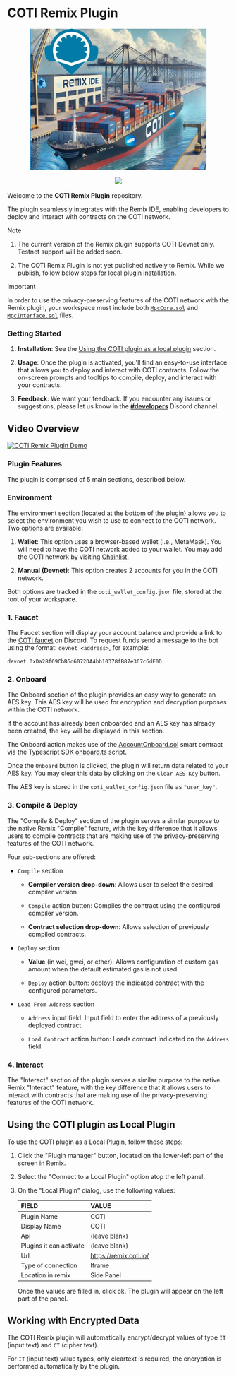 # COTI Remix Plugin

<p align="center">
  <img src="remix_plugin_cover.jpg" style="width:400px" />
</p>

<p align="center"><a href="https://discord.gg/YdTB3P5P">
  <img src="https://img.shields.io/discord/386571547508473876?label=Discord" />
</a></p>

Welcome to the **COTI Remix Plugin** repository.

The plugin seamlessly integrates with the Remix IDE, enabling developers to deploy and interact with contracts on the COTI network.

> [!NOTE]
> 1. The current version of the Remix plugin supports COTI Devnet only. Testnet support will be added soon.
>
> 2. The COTI Remix Plugin is not yet published natively to Remix. While we publish, follow below steps for local plugin installation.

> [!IMPORTANT]  
> In order to use the privacy-preserving features of the COTI network with the Remix plugin, your workspace must include both [`MpcCore.sol`](https://github.com/coti-io/confidentiality-contracts/blob/main/contracts/lib/MpcCore.sol) and [`MpcInterface.sol`](https://github.com/coti-io/confidentiality-contracts/blob/main/contracts/lib/MpcInterface.sol) files.

### Getting Started

1. **Installation**: See the [Using the COTI plugin as a local plugin](https://github.com/coti-io/coti-remix-plugin?tab=readme-ov-file#using-the-coti-plugin-as-local-plugin) section.

[//]: <Simply [open Remix](https://remix.ethereum.org/) and click the `Plugin Manager` icon on the lower-left part of the screen. Type "COTI" on the searchbox, once the plugin is visible, click "Activate".>

[//]: <For an even simpler, one-click installation, use [this direct link](TBD) and get going.>

2. **Usage**: Once the plugin is activated, you'll find an easy-to-use interface that allows you to deploy and interact with COTI contracts. Follow the on-screen prompts and tooltips to compile, deploy, and interact with your contracts.

3. **Feedback**: We want your feedback. If you encounter any issues or suggestions, please let us know in the **[#developers](https://discord.gg/YdTB3P5P)** Discord channel.

## Video Overview

<p><a href="https://youtu.be/o59aENKhkAI?si=wkWJ9f15V_oirjTq" target="_blank">
<img src="https://i.ytimg.com/vi/o59aENKhkAI/0.jpg" alt="COTI Remix Plugin Demo">
</a></p>

### Plugin Features

The plugin is comprised of 5 main sections, described below.

### Environment

The environment section (located at the bottom of the plugin) allows you to select the environment you wish to use to connect to the COTI network. Two options are available:

1. **Wallet**: This option uses a browser-based wallet (i.e., MetaMask). You will need to have the COTI network added to your wallet. You may add the COTI network by visiting [Chainlist](https://chainlist.org/chain/13068200).

2. **Manual (Devnet)**: This option creates 2 accounts for you in the COTI network. 

Both options are tracked in the `coti_wallet_config.json` file, stored at the root of your workspace.

### 1. Faucet

The Faucet section will display your account balance and provide a link to the [COTI faucet](https://faucet.coti.io) on Discord. To request funds send a message to the bot using the format: `devnet <address>`, for example:

    devnet 0xDa28f69CbB6d6072DA4bb10378fB87e367c6dF0D

### 2. Onboard

The Onboard section of the plugin provides an easy way to generate an AES key. This AES key will be used for encryption and decryption purposes within the COTI network.

If the account has already been onboarded and an AES key has already been created, the key will be displayed in this section.

The Onboard action makes use of the [AccountOnboard.sol](https://github.com/coti-io/confidentiality-contracts/blob/main/contracts/AccountOnboard/AccountOnboard.sol) smart contract via the Typescript SDK [onboard.ts](https://github.com/coti-io/coti-sdk-typescript/blob/main/src/account/onboard.ts) script.

Once the `Onboard` button is clicked, the plugin will return data related to your AES key. You may clear this data by clicking on the `Clear AES Key` button.

The AES key is stored in the `coti_wallet_config.json` file as `"user_key"`.

### 3. Compile & Deploy

The "Compile & Deploy" section of the plugin serves a similar purpose to the native Remix "Compile" feature, with the key difference that it allows users to compile contracts that are making use of the privacy-preserving features of the COTI network.

Four sub-sections are offered:

- `Compile` section

    - **Compiler version drop-down**: Allows user to select the desired compiler version

    - `Compile` action button: Compiles the contract using the configured compiler version.

    - **Contract selection drop-down**: Allows selection of previously compiled contracts.

- `Deploy` section

    - **Value** (in wei, gwei, or ether): Allows configuration of custom gas amount when the default estimated gas is not used.

    - `Deploy` action button: deploys the indicated contract with the configured parameters.

- `Load From Address` section

    - `Address` input field: Input field to enter the address of a previously deployed contract.

    - `Load Contract` action button: Loads contract indicated on the `Address` field.

### 4. Interact

The "Interact" section of the plugin serves a similar purpose to the native Remix "Interact" feature, with the key difference that it allows users to interact with contracts that are making use of the privacy-preserving features of the COTI network.

## Using the COTI plugin as Local Plugin

To use the COTI plugin as a Local Plugin, follow these steps:

1. Click the "Plugin manager" button, located on the lower-left part of the screen in Remix.

2. Select the "Connect to a Local Plugin" option atop the left panel.

3. On the "Local Plugin" dialog, use the following values:

    | FIELD                   | VALUE                  |
    |-------------------------|------------------------|
    | Plugin Name             | COTI                   |
    | Display Name            | COTI                   |
    | Api                     | (leave blank)          |
    | Plugins it can activate | (leave blank)          |
    | Url                     | https://remix.coti.io/ |
    | Type of connection      | Iframe                 |
    | Location in remix       | Side Panel             |

    Once the values are filled in, click ok. The plugin will appear on the left part of the panel.

## Working with Encrypted Data

The COTI Remix plugin will automatically encrypt/decrypt values of type `IT` (input text) and `CT` (cipher text).

For `IT` (input text) value types, only cleartext is required, the encryption is performed automatically by the plugin.
